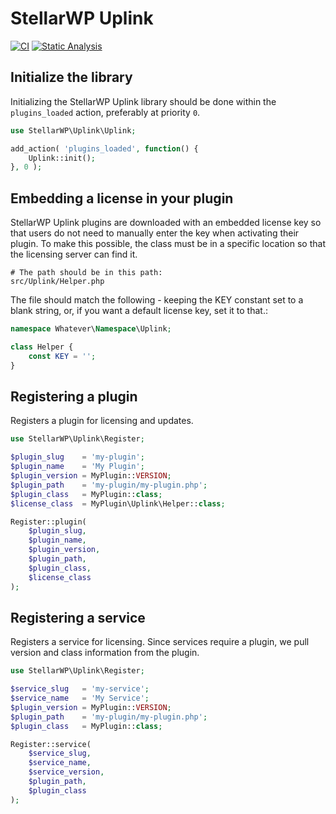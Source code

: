 # StellarWP Uplink

[![CI](https://github.com/the-events-calendar/stellar-uplink/workflows/CI/badge.svg)](https://github.com/the-events-calendar/stellar-uplink/actions?query=branch%3Amain) [![Static Analysis](https://github.com/the-events-calendar/stellar-uplink/actions/workflows/static-analysis.yml/badge.svg)](https://github.com/the-events-calendar/stellar-uplink/actions/workflows/static-analysis.yml)

## Initialize the library

Initializing the StellarWP Uplink library should be done within the `plugins_loaded` action, preferably at priority `0`.

```php
use StellarWP\Uplink\Uplink;

add_action( 'plugins_loaded', function() {
	Uplink::init();
}, 0 );
```

## Embedding a license in your plugin

StellarWP Uplink plugins are downloaded with an embedded license key so that users do not need to manually enter the key when activating their plugin. To make this possible, the class must be in a specific location so that the licensing server can find it.

```
# The path should be in this path:
src/Uplink/Helper.php
```

The file should match the following - keeping the KEY constant set to a blank string, or, if you want a default license key, set it to that.:

```php
namespace Whatever\Namespace\Uplink;

class Helper {
	const KEY = '';
}
```

## Registering a plugin

Registers a plugin for licensing and updates.

```php
use StellarWP\Uplink\Register;

$plugin_slug    = 'my-plugin';
$plugin_name    = 'My Plugin';
$plugin_version = MyPlugin::VERSION;
$plugin_path    = 'my-plugin/my-plugin.php';
$plugin_class   = MyPlugin::class;
$license_class  = MyPlugin\Uplink\Helper::class;

Register::plugin(
	$plugin_slug,
	$plugin_name,
	$plugin_version,
	$plugin_path,
	$plugin_class,
	$license_class
);
```

## Registering a service

Registers a service for licensing. Since services require a plugin, we pull version and class information from the plugin.

```php
use StellarWP\Uplink\Register;

$service_slug   = 'my-service';
$service_name   = 'My Service';
$plugin_version = MyPlugin::VERSION;
$plugin_path    = 'my-plugin/my-plugin.php';
$plugin_class   = MyPlugin::class;

Register::service(
	$service_slug,
	$service_name,
	$service_version,
	$plugin_path,
	$plugin_class
);
```
